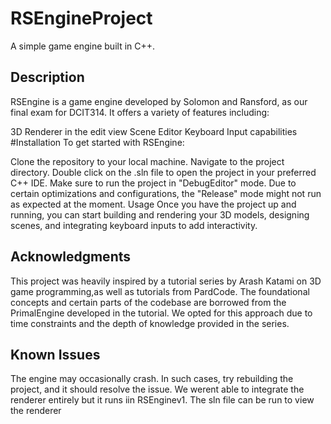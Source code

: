 # RSEngineProject
A simple game engine built in C++.

## Description
RSEngine is a game engine developed by Solomon and Ransford, as our final exam for DCIT314. It offers a variety of features including:

3D Renderer in the edit view
Scene Editor
Keyboard Input capabilities
#Installation
To get started with RSEngine:

Clone the repository to your local machine.
Navigate to the project directory.
Double click on the .sln file to open the project in your preferred C++ IDE.
Make sure to run the project in "DebugEditor" mode. Due to certain optimizations and configurations, the "Release" mode might not run as expected at the moment.
Usage
Once you have the project up and running, you can start building and rendering your 3D models, designing scenes, and integrating keyboard inputs to add interactivity.




## Acknowledgments
This project was heavily inspired by a tutorial series by Arash Katami on 3D game programming,as well as tutorials from PardCode. The foundational concepts and certain parts of the codebase are borrowed from the PrimalEngine developed in the tutorial. We opted for this approach due to time constraints and the depth of knowledge provided in the series.

## Known Issues
The engine may occasionally crash. In such cases, try rebuilding the project, and it should resolve the issue. We werent able to integrate the renderer entirely but it runs iin RSEnginev1. The sln file can be run to view the renderer


